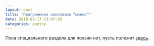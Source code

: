 ```yaml
---
layout: post
title: "Программная нанопоэма “можно”"
date: 2018-03-17 13:47:28
categories: poetry
---
```


Пока специального раздела для поэзии нет, пусть полежит [здесь](/tmp/mozhno.html).
